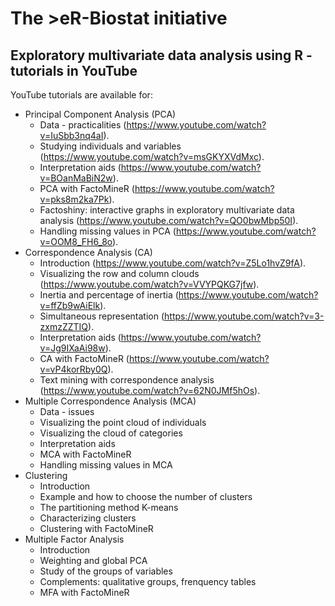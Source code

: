 # The >eR-Biostat initiative
## Exploratory multivariate data analysis using R - tutorials in YouTube

YouTube tutorials are available for:
* Principal Component Analysis (PCA) 
   + Data - practicalities (https://www.youtube.com/watch?v=IuSbb3nq4aI).
   + Studying individuals and variables (https://www.youtube.com/watch?v=msGKYXVdMxc).
   + Interpretation aids (https://www.youtube.com/watch?v=BOanMaBiN2w).
   + PCA with FactoMineR (https://www.youtube.com/watch?v=pks8m2ka7Pk).
   + Factoshiny: interactive graphs in exploratory multivariate data analysis (https://www.youtube.com/watch?v=QO0bwMbp50I).
   + Handling missing values in PCA (https://www.youtube.com/watch?v=OOM8_FH6_8o).
 * Correspondence Analysis (CA) 
   + Introduction (https://www.youtube.com/watch?v=Z5Lo1hvZ9fA).
   + Visualizing the row and column clouds (https://www.youtube.com/watch?v=VVYPQKG7jfw).
   + Inertia and percentage of inertia (https://www.youtube.com/watch?v=ffZb9wAiElk).
   + Simultaneous representation (https://www.youtube.com/watch?v=3-zxmzZZTIQ).
   + Interpretation aids (https://www.youtube.com/watch?v=Jg9IXaAi98w).
   + CA with FactoMineR (https://www.youtube.com/watch?v=vP4korRby0Q).
   + Text mining with correspondence analysis (https://www.youtube.com/watch?v=62N0JMf5hOs).
 * Multiple Correspondence Analysis (MCA) 
   + Data - issues
   + Visualizing the point cloud of individuals
   + Visualizing the cloud of categories
   + Interpretation aids
   + MCA with FactoMineR
   + Handling missing values in MCA
 * Clustering
   + Introduction
   + Example and how to choose the number of clusters
   + The partitioning method K-means
   + Characterizing clusters
   + Clustering with FactoMineR
 * Multiple Factor Analysis
   + Introduction
   + Weighting and global PCA
   + Study of the groups of variables
   + Complements: qualitative groups, frenquency tables
   + MFA with FactoMineR
